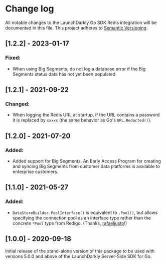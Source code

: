 # Change log

All notable changes to the LaunchDarkly Go SDK Redis integration will be documented in this file. This project adheres to [Semantic Versioning](http://semver.org).

## [1.2.2] - 2023-01-17
### Fixed:
- When using Big Segments, do not log a database error if the Big Segments status data has not yet been populated.

## [1.2.1] - 2021-09-22
### Changed:
- When logging the Redis URL at startup, if the URL contains a password it is replaced by `xxxxx` (the same behavior as Go's `URL.Redacted()`).

## [1.2.0] - 2021-07-20
### Added:
- Added support for Big Segments. An Early Access Program for creating and syncing Big Segments from customer data platforms is available to enterprise customers.

## [1.1.0] - 2021-05-27
### Added:
- `DataStoreBuilder.PoolInterface()` is equivalent to `.Pool()`, but allows specifying the connection pool as an interface type rather than the concrete `*Pool` type from Redigo. (Thanks, [rafaeljusto](https://github.com/launchdarkly/go-server-sdk-redis-redigo/pull/5)!)

## [1.0.0] - 2020-09-18
Initial release of the stand-alone version of this package to be used with versions 5.0.0 and above of the LaunchDarkly Server-Side SDK for Go.
